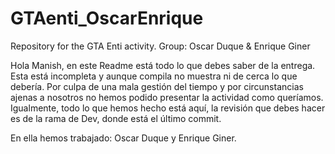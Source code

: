# GTAenti_OscarEnrique
Repository for the GTA Enti activity. Group: Oscar Duque &amp; Enrique Giner

Hola Manish, en este Readme está todo lo que debes saber de la entrega. Esta está incompleta y aunque compila no muestra ni de cerca lo que debería.
Por culpa de una mala gestión del tiempo y por circunstancias ajenas a nosotros no hemos podido presentar la actividad como queríamos.
Igualmente, todo lo que hemos hecho está aquí, la revisión que debes hacer es de la rama de Dev, donde está el último commit.

En ella hemos trabajado: Oscar Duque y Enrique Giner.
